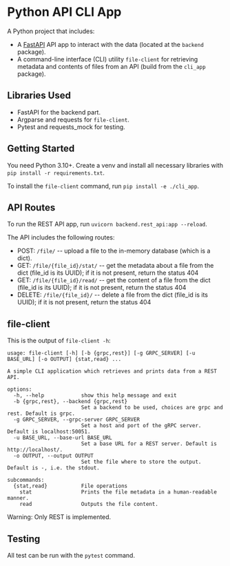 # Python API CLI App

A Python project that includes:
- A [FastAPI](https://fastapi.tiangolo.com/) API app to interact with the data (located at the `backend` package).
- A command-line interface (CLI) utility `file-client` for retrieving metadata and contents of files from an API (build from the `cli_app` package).

## Libraries Used
- FastAPI for the backend part.
- Argparse and requests for `file-client`.
- Pytest and requests_mock for testing.

## Getting Started

You need Python 3.10+. Create a venv and install all necessary libraries with `pip install -r requirements.txt`.

To install the `file-client` command, run `pip install -e ./cli_app`.

## API Routes
To run the REST API app, run `uvicorn backend.rest_api:app --reload`.

The API includes the following routes:
- POST: `/file/` -- upload a file to the in-memory database (which is a dict).
- GET: `/file/{file_id}/stat/` -- get the metadata about a file from the dict (file_id is its UUID); if it is not present, return the status 404
- GET: `/file/{file_id}/read/` -- get the content of a file from the dict (file_id is its UUID); if it is not present, return the status 404
- DELETE: `/file/{file_id}/` -- delete a file from the dict (file_id is its UUID); if it is not present, return the status 404

## file-client
This is the output of `file-client -h`:

```
usage: file-client [-h] [-b {grpc,rest}] [-g GRPC_SERVER] [-u BASE_URL] [-o OUTPUT] {stat,read} ...

A simple CLI application which retrieves and prints data from a REST API.

options:
  -h, --help            show this help message and exit
  -b {grpc,rest}, --backend {grpc,rest}
                        Set a backend to be used, choices are grpc and rest. Default is grpc.
  -g GRPC_SERVER, --grpc-server GRPC_SERVER
                        Set a host and port of the gRPC server. Default is localhost:50051.
  -u BASE_URL, --base-url BASE_URL
                        Set a base URL for a REST server. Default is http://localhost/.
  -o OUTPUT, --output OUTPUT
                        Set the file where to store the output. Default is -, i.e. the stdout.

subcommands:
  {stat,read}           File operations
    stat                Prints the file metadata in a human-readable manner.
    read                Outputs the file content.
```

Warning: Only REST is implemented.

## Testing
All test can be run with the `pytest` command.
